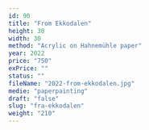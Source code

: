 ```yaml
---
id: 90
title: "From Ekkodalen"
height: 30
width: 30
method: "Acrylic on Hahnemühle paper"
year: 2022
price: "750"
exPrice: ""
status: ""
fileName: "2022-from-ekkodalen.jpg"
medie: "paperpainting"
draft: "false"
slug: "fra-ekkodalen"
weight: "210"
---
```

